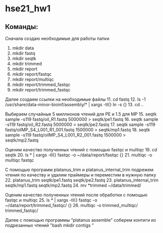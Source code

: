 # hse21_hw1

## **Команды:**

Сначала создаю необходимые для работы папки
1. mkdir data
2. mkdir fastq
3. mkdir seqtk
4. mkdir trimmed
5. mkdir report
6. mkdir report/fastqc
7. mkdir report/multiqc
8. mkdir report/trimmed_fastqc
9. mkdir report/trimmed_fastqc

Далее создаем ссылки на необходимые файлы
11. cd fastq
12. ls -1 /usr/share/data-minor-bioinf/assembly/* | xargs -tI{} ln -s {}
13. cd ..

Выбираем случайные 5 миллионов чтений для PE и 1.5 для MP
15. seqtk sample -s119 fastq/oil_R1.fastq 5000000 > seqtk/pe1.fastq
16. seqtk sample -s119 fastq/oil_R2.fastq 5000000 > seqtk/pe2.fastq
17. seqtk sample -s119 fastq/oilMP_S4_L001_R1_001.fastq 1500000 > seqtk/mp1.fastq
18. seqtk sample -s119 fastq/oilMP_S4_L001_R2_001.fastq 1500000 > seqtk/mp2.fastq 

Оценим качество полученных чтений с помощью fastqc и multiqc 
19. cd seqtk
20. ls * | xargs -tI{} fastqc -o ~/data/report/fastqc {}
21. multiqc -o multiqc fastqc

С помощью программ platanus_trim и platanus_internal_trim подрежем чтения по качеству и удалим праймеры 
и переместим в нужную папку
22. platanus_trim seqtk/pe1.fastq seqtk/pe2.fastq
23. platanus_internal_trim seqtk/mp1.fastq seqtk/mp2.fastq
24. mv *trimmed ~/data/trimmed/

Оценим качество полученных чтений после обработки с помощью fastqc и multiqc
25. ls * | xargs -tI{} fastqc -o ~/data/report/trimmed_fastqc/ {}
26. multiqc -o trimmed_multiqc/ trimmed_fastqc/

Далее с помощью программы “platanus assemble” соберем контиги из подрезанных чтений
"bash
mkdir contigs
"




